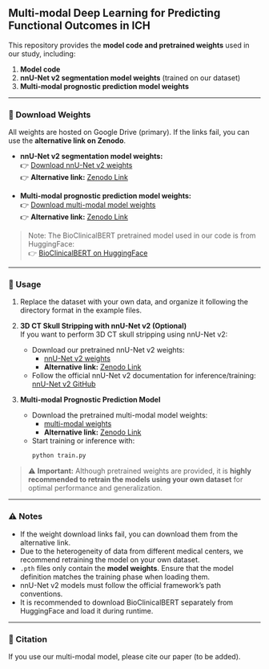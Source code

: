 ## Multi-modal Deep Learning for Predicting Functional Outcomes in ICH

This repository provides the **model code and pretrained weights** used in our study, including:

1. **Model code**  
2. **nnU-Net v2 segmentation model weights** (trained on our dataset)  
3. **Multi-modal prognostic prediction model weights**  

---

### 🔗 Download Weights

All weights are hosted on Google Drive (primary). If the links fail, you can use the **alternative link on Zenodo**.

- **nnU-Net v2 segmentation model weights:**  
👉 [Download nnU-Net v2 weights](https://drive.google.com/drive/folders/1QxuVMiCTDg65k_e30gdFU2hLs5t1VlBP?usp=drive_link)  
👉 **Alternative link:** [Zenodo Link](https://zenodo.org/records/17397901?token=eyJhbGciOiJIUzUxMiJ9.eyJpZCI6IjU0YmVjZTE0LTA0YjctNDFhZS05OTJlLWVkOGE0OGIwZDQ3MCIsImRhdGEiOnt9LCJyYW5kb20iOiI0MDA1YmU4MTA1YjcyZjVkZDFhZTNiZWJmNTIyMWM5MiJ9.-BZFLTwHiOOrfT-kw_kSH78FePfrqLpaZSVR7EWLt8SlOiClDTvqRzQ6riKc_AW21KHRKk7OAWeyWDdihYPH_w)  

- **Multi-modal prognostic prediction model weights:**  
👉 [Download multi-modal model weights](https://drive.google.com/drive/folders/15RC24J6VoNf8OmvVwXzMR7nL2SyerJpe?usp=drive_link)  
👉 **Alternative link:** [Zenodo Link](https://zenodo.org/records/17397901?token=eyJhbGciOiJIUzUxMiJ9.eyJpZCI6IjU0YmVjZTE0LTA0YjctNDFhZS05OTJlLWVkOGE0OGIwZDQ3MCIsImRhdGEiOnt9LCJyYW5kb20iOiI0MDA1YmU4MTA1YjcyZjVkZDFhZTNiZWJmNTIyMWM5MiJ9.-BZFLTwHiOOrfT-kw_kSH78FePfrqLpaZSVR7EWLt8SlOiClDTvqRzQ6riKc_AW21KHRKk7OAWeyWDdihYPH_w)  

> Note: The BioClinicalBERT pretrained model used in our code is from HuggingFace:  
👉 [BioClinicalBERT on HuggingFace](https://huggingface.co/emilyalsentzer/Bio_ClinicalBERT)

---

### 🚀 Usage

1. Replace the dataset with your own data, and organize it following the directory format in the example files.  

2. **3D CT Skull Stripping with nnU-Net v2 (Optional)**  
   If you want to perform 3D CT skull stripping using nnU-Net v2:  
   - Download our pretrained nnU-Net v2 weights:  
     - [nnU-Net v2 weights](https://drive.google.com/drive/folders/1QxuVMiCTDg65k_e30gdFU2hLs5t1VlBP?usp=drive_link)  
     - **Alternative link:** [Zenodo Link](https://zenodo.org/records/17397901?token=eyJhbGciOiJIUzUxMiJ9.eyJpZCI6IjU0YmVjZTE0LTA0YjctNDFhZS05OTJlLWVkOGE0OGIwZDQ3MCIsImRhdGEiOnt9LCJyYW5kb20iOiI0MDA1YmU4MTA1YjcyZjVkZDFhZTNiZWJmNTIyMWM5MiJ9.-BZFLTwHiOOrfT-kw_kSH78FePfrqLpaZSVR7EWLt8SlOiClDTvqRzQ6riKc_AW21KHRKk7OAWeyWDdihYPH_w)  
   - Follow the official nnU-Net v2 documentation for inference/training: [nnU-Net v2 GitHub](https://github.com/MIC-DKFZ/nnUNet)  

3. **Multi-modal Prognostic Prediction Model**  
   - Download the pretrained multi-modal model weights:  
     - [multi-modal weights](https://drive.google.com/drive/folders/15RC24J6VoNf8OmvVwXzMR7nL2SyerJpe?usp=drive_link)  
     - **Alternative link:** [Zenodo Link](https://zenodo.org/records/17397901?token=eyJhbGciOiJIUzUxMiJ9.eyJpZCI6IjU0YmVjZTE0LTA0YjctNDFhZS05OTJlLWVkOGE0OGIwZDQ3MCIsImRhdGEiOnt9LCJyYW5kb20iOiI0MDA1YmU4MTA1YjcyZjVkZDFhZTNiZWJmNTIyMWM5MiJ9.-BZFLTwHiOOrfT-kw_kSH78FePfrqLpaZSVR7EWLt8SlOiClDTvqRzQ6riKc_AW21KHRKk7OAWeyWDdihYPH_w)  
   - Start training or inference with:  
     ```bash
     python train.py
     ```  

> ⚠️ **Important:** Although pretrained weights are provided, it is **highly recommended to retrain the models using your own dataset** for optimal performance and generalization.

---

### ⚠️ Notes

- If the weight download links fail, you can download them from the alternative link.
- Due to the heterogeneity of data from different medical centers, we recommend retraining the model on your own dataset.  
- `.pth` files only contain the **model weights**. Ensure that the model definition matches the training phase when loading them.  
- nnU-Net v2 models must follow the official framework’s path conventions.  
- It is recommended to download BioClinicalBERT separately from HuggingFace and load it during runtime.  

---

### 📖 Citation

If you use our multi-modal model, please cite our paper (to be added).  
